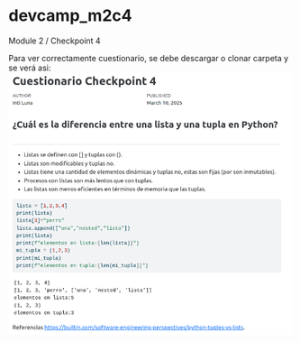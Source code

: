 # devcamp_m2c4
Module 2 / Checkpoint 4

Para ver correctamente cuestionario, se debe descargar o clonar carpeta y se verá asi:
![Vista apropiada de cuestionario](images/vista_cuestionario.png)


